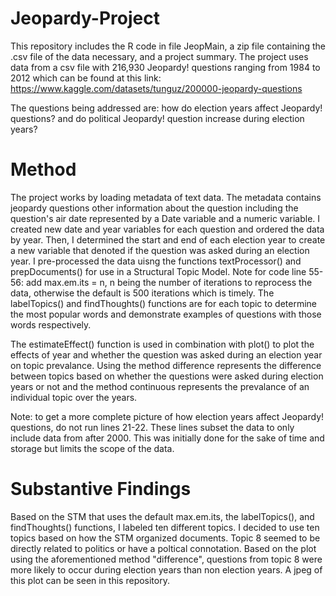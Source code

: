 # Jeopardy-Project
This repository includes the R code in file JeopMain, a zip file containing the .csv file of the data necessary, and a project summary.
The project uses data from a csv file with 216,930 Jeopardy! questions ranging from 1984 to 2012 which can be found at this link: https://www.kaggle.com/datasets/tunguz/200000-jeopardy-questions 

The questions being addressed are: how do election years affect Jeopardy! questions? and do political Jeopardy! question increase during election years? 

# Method
The project works by loading metadata of text data. The metadata contains jeopardy questions other information about the question including the question's air date represented by a Date variable and a numeric variable. 
I created new date and year variables for each question and ordered the data by year. Then, I determined the start and end of each election year to create a new variable that denoted if the question was asked during an election year. 
I pre-processed the data uisng the functions textProcessor() and prepDocuments() for use in a Structural Topic Model. Note for code line 55-56: add max.em.its = n, n being the number of iterations to reprocess the data, otherwise the default is 500 iterations which is timely. 
The labelTopics() and findThoughts() functions are for each topic to determine the most popular words and demonstrate examples of questions with those words respectively. 

The estimateEffect() function is used in combination with plot() to plot the effects of year and whether the question was asked during an election year on topic prevalance. Using the method difference represents the difference between topics based on whether the questions were asked during election years or not and the method continuous represents the prevalance of an individual topic over the years. 

Note: to get a more complete picture of how election years affect Jeopardy! questions, do not run lines 21-22. These lines subset the data to only include data from after 2000. This was initially done for the sake of time and storage but limits the scope of the data. 

# Substantive Findings 
Based on the STM that uses the default max.em.its, the labelTopics(), and findThoughts() functions, I labeled ten different topics. I decided to use ten topics based on how the STM organized documents. Topic 8 seemed to be directly related to politics or have a poltical connotation. Based on the plot using the aforementioned method "difference", questions from topic 8 were more likely to occur during election years than non election years. A jpeg of this plot can be seen in this repository. 

